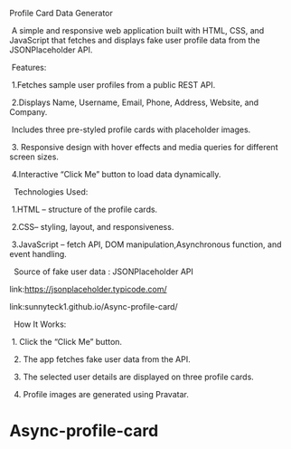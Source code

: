  Profile Card Data Generator

‎
‎A simple and responsive web application built with HTML, CSS, and JavaScript that fetches and displays fake user profile data from the JSONPlaceholder API.

‎
‎Features:

‎
‎1.Fetches sample user profiles from a public REST API.

‎
‎2.Displays Name, Username, Email, Phone, Address, Website, and Company.

‎
‎Includes three pre-styled profile cards with placeholder images.

‎
‎3. Responsive design with hover effects and media queries for different screen sizes.

‎
‎4.Interactive “Click Me” button to load data dynamically.

‎
‎
‎Technologies Used:

‎
‎1.HTML – structure of the profile cards.

‎
‎2.CSS– styling, layout, and responsiveness.

‎
‎3.JavaScript – fetch API, DOM manipulation,Asynchronous function, and event handling.

‎
‎ Source of fake user data : JSONPlaceholder API 


link:https://jsonplaceholder.typicode.com/


link:sunnyteck1.github.io/Async-profile-card/

‎
‎
‎How It Works:


‎
‎1. Click the “Click Me” button.

‎
‎
‎2. The app fetches fake user data from the API.

‎
‎
‎3. The selected user details are displayed on three profile cards.

‎
‎
‎4. Profile images are generated using Pravatar.

# Async-profile-card
